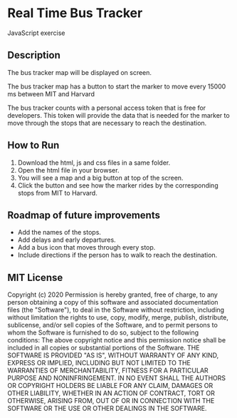 # Real Time Bus Tracker
JavaScript exercise
<h2> Description </h2>
<p> The bus tracker map will be displayed on screen. </p>
<p> The bus tracker map has a button to start the marker to move every 15000 ms between MIT and Harvard  </p>
<p> The bus tracker counts with a personal access token that is free for developers. This token will provide the data that is needed for the marker to move through the stops that are necessary to reach the destination. </p>
<h2> How to Run </h2>
<ol>
<li> Download the html, js and css files in a same folder.</li> 
<li> Open the html file in your browser. </li>
<li> You will see a map and a big button at top of the screen. </li>
<li> Click the button and see how the marker rides by the corresponding stops from MIT to Harvard. </li>
</ol>

<h2> Roadmap of future improvements </h2>
<ul>
<li> Add the names of the stops. </li>
<li> Add delays and early departures. </li> 
<li> Add a bus icon that moves through every stop. </li>
<li> Include directions if the person has to walk to reach the destination. </li>
</ul>

<h2>MIT License</h2>
<p>Copyright (c) 2020 Permission is hereby granted, free of charge, to any person obtaining a copy of this software and associated documentation files (the "Software"), to deal in the Software without restriction, including without limitation the rights to use, copy, modify, merge, publish, distribute, sublicense, and/or sell copies of the Software, and to permit persons to whom the Software is furnished to do so, subject to the following conditions: The above copyright notice and this permission notice shall be included in all copies or substantial portions of the Software. THE SOFTWARE IS PROVIDED "AS IS", WITHOUT WARRANTY OF ANY KIND, EXPRESS OR IMPLIED, INCLUDING BUT NOT LIMITED TO THE WARRANTIES OF MERCHANTABILITY, FITNESS FOR A PARTICULAR PURPOSE AND NONINFRINGEMENT. IN NO EVENT SHALL THE AUTHORS OR COPYRIGHT HOLDERS BE LIABLE FOR ANY CLAIM, DAMAGES OR OTHER LIABILITY, WHETHER IN AN ACTION OF CONTRACT, TORT OR OTHERWISE, ARISING FROM, OUT OF OR IN CONNECTION WITH THE SOFTWARE OR THE USE OR OTHER DEALINGS IN THE SOFTWARE.</p>

